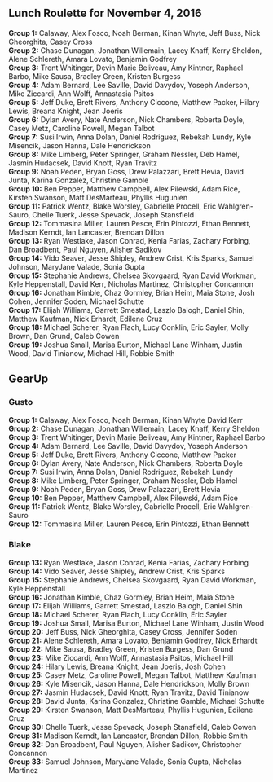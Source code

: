 ## Lunch Roulette for November 4, 2016

**Group 1:** Calaway, Alex Fosco, Noah Berman, Kinan Whyte, Jeff Buss, Nick Gheorghita, Casey Cross  
**Group 2:** Chase Dunagan, Jonathan Willemain, Lacey Knaff, Kerry Sheldon, Alene Schlereth, Amara Lovato, Benjamin Godfrey  
**Group 3:** Trent Whitinger, Devin Marie Beliveau, Amy Kintner, Raphael Barbo, Mike Sausa, Bradley Green, Kristen Burgess  
**Group 4:** Adam Bernard, Lee Saville, David Davydov, Yoseph Anderson, Mike Ziccardi, Ann Wolff, Annastasia Psitos  
**Group 5:** Jeff Duke, Brett Rivers, Anthony Ciccone, Matthew Packer, Hilary Lewis, Breana Knight, Jean Joeris  
**Group 6:** Dylan Avery, Nate Anderson, Nick Chambers, Roberta Doyle, Casey Metz, Caroline Powell, Megan Talbot  
**Group 7:** Susi Irwin, Anna Dolan, Daniel Rodriguez, Rebekah Lundy, Kyle Misencik, Jason Hanna, Dale Hendrickson  
**Group 8:** Mike Limberg, Peter Springer, Graham Nessler, Deb Hamel, Jasmin Hudacsek, David Knott, Ryan Travitz  
**Group 9:** Noah Peden, Bryan Goss, Drew Palazzari, Brett Hevia, David Junta, Karina Gonzalez, Christine Gamble  
**Group 10:** Ben Pepper, Matthew Campbell, Alex Pilewski, Adam Rice, Kirsten Swanson, Matt DesMarteau, Phyllis Hugunien  
**Group 11:** Patrick Wentz, Blake Worsley, Gabrielle Procell, Eric Wahlgren-Sauro, Chelle Tuerk, Jesse Spevack, Joseph Stansfield  
**Group 12:** Tommasina Miller, Lauren Pesce, Erin Pintozzi, Ethan Bennett, Madison Kerndt, Ian Lancaster, Brendan Dillon  
**Group 13:** Ryan Westlake, Jason Conrad, Kenia Farias, Zachary Forbing, Dan Broadbent, Paul Nguyen, Alisher Sadikov  
**Group 14:** Vido Seaver, Jesse Shipley, Andrew Crist, Kris Sparks, Samuel Johnson, MaryJane Valade, Sonia Gupta  
**Group 15:** Stephanie Andrews, Chelsea Skovgaard, Ryan David Workman, Kyle Heppenstall, David Kerr, Nicholas Martinez, Christopher Concannon  
**Group 16:** Jonathan Kimble, Chaz Gormley, Brian Heim, Maia Stone, Josh Cohen, Jennifer Soden, Michael Schutte  
**Group 17:** Elijah Williams, Garrett Smestad, Laszlo Balogh, Daniel Shin, Matthew Kaufman, Nick Erhardt, Edilene Cruz  
**Group 18:** Michael Scherer, Ryan Flach, Lucy Conklin, Eric Sayler, Molly Brown, Dan Grund, Caleb Cowen  
**Group 19:** Joshua Small, Marisa Burton, Michael Lane Winham, Justin Wood, David Tinianow, Michael Hill, Robbie Smith  

## GearUp 
### Gusto
**Group 1:** Calaway, Alex Fosco, Noah Berman, Kinan Whyte David Kerr  
**Group 2:** Chase Dunagan, Jonathan Willemain, Lacey Knaff, Kerry Sheldon  
**Group 3:** Trent Whitinger, Devin Marie Beliveau, Amy Kintner, Raphael Barbo   
**Group 4:** Adam Bernard, Lee Saville, David Davydov, Yoseph Anderson  
**Group 5:** Jeff Duke, Brett Rivers, Anthony Ciccone, Matthew Packer  
**Group 6:** Dylan Avery, Nate Anderson, Nick Chambers, Roberta Doyle  
**Group 7:** Susi Irwin, Anna Dolan, Daniel Rodriguez, Rebekah Lundy  
**Group 8:** Mike Limberg, Peter Springer, Graham Nessler, Deb Hamel  
**Group 9:** Noah Peden, Bryan Goss, Drew Palazzari, Brett Hevia  
**Group 10:** Ben Pepper, Matthew Campbell, Alex Pilewski, Adam Rice  
**Group 11:** Patrick Wentz, Blake Worsley, Gabrielle Procell, Eric Wahlgren-Sauro  
**Group 12:** Tommasina Miller, Lauren Pesce, Erin Pintozzi, Ethan Bennett  

### Blake 
**Group 13:** Ryan Westlake, Jason Conrad, Kenia Farias, Zachary Forbing  
**Group 14:** Vido Seaver, Jesse Shipley, Andrew Crist, Kris Sparks  
**Group 15:** Stephanie Andrews, Chelsea Skovgaard, Ryan David Workman, Kyle Heppenstall  
**Group 16:** Jonathan Kimble, Chaz Gormley, Brian Heim, Maia Stone  
**Group 17:** Elijah Williams, Garrett Smestad, Laszlo Balogh, Daniel Shin  
**Group 18:** Michael Scherer, Ryan Flach, Lucy Conklin, Eric Sayler  
**Group 19:** Joshua Small, Marisa Burton, Michael Lane Winham, Justin Wood  
**Group 20:** Jeff Buss, Nick Gheorghita, Casey Cross, Jennifer Soden  
**Group 21:** Alene Schlereth, Amara Lovato, Benjamin Godfrey, Nick Erhardt  
**Group 22:** Mike Sausa, Bradley Green, Kristen Burgess, Dan Grund  
**Group 23:** Mike Ziccardi, Ann Wolff, Annastasia Psitos, Michael Hill  
**Group 24:** Hilary Lewis, Breana Knight, Jean Joeris, Josh Cohen  
**Group 25:** Casey Metz, Caroline Powell, Megan Talbot, Matthew Kaufman  
**Group 26:** Kyle Misencik, Jason Hanna, Dale Hendrickson, Molly Brown  
**Group 27:** Jasmin Hudacsek, David Knott, Ryan Travitz, David Tinianow  
**Group 28:** David Junta, Karina Gonzalez, Christine Gamble, Michael Schutte  
**Group 29:** Kirsten Swanson, Matt DesMarteau, Phyllis Hugunien, Edilene Cruz  
**Group 30:** Chelle Tuerk, Jesse Spevack, Joseph Stansfield, Caleb Cowen  
**Group 31:** Madison Kerndt, Ian Lancaster, Brendan Dillon, Robbie Smith  
**Group 32:** Dan Broadbent, Paul Nguyen, Alisher Sadikov, Christopher Concannon  
**Group 33:** Samuel Johnson, MaryJane Valade, Sonia Gupta, Nicholas Martinez  
